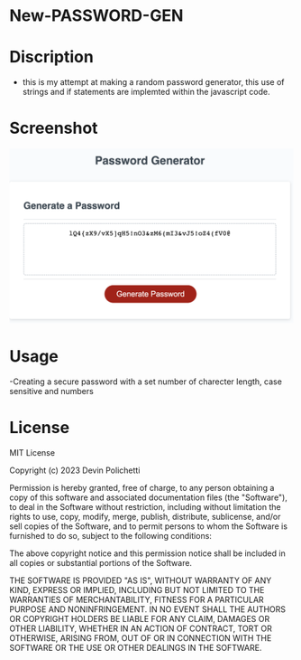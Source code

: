 # New-PASSWORD-GEN

# Discription

- this is my attempt at making a random password generator, this use of strings and if statements are implemted within the javascript code.

# Screenshot

![alt text](./img/Screen%20Shot%202023-02-09%20at%2010.25.34%20AM.png "homepage")

# Usage

-Creating a secure password with a set number of charecter length, case sensitive and numbers

# License

MIT License

Copyright (c) 2023 Devin Polichetti

Permission is hereby granted, free of charge, to any person obtaining a copy of this software and associated documentation files (the "Software"), to deal in the Software without restriction, including without limitation the rights to use, copy, modify, merge, publish, distribute, sublicense, and/or sell copies of the Software, and to permit persons to whom the Software is furnished to do so, subject to the following conditions:

The above copyright notice and this permission notice shall be included in all copies or substantial portions of the Software.

THE SOFTWARE IS PROVIDED "AS IS", WITHOUT WARRANTY OF ANY KIND, EXPRESS OR IMPLIED, INCLUDING BUT NOT LIMITED TO THE WARRANTIES OF MERCHANTABILITY, FITNESS FOR A PARTICULAR PURPOSE AND NONINFRINGEMENT. IN NO EVENT SHALL THE AUTHORS OR COPYRIGHT HOLDERS BE LIABLE FOR ANY CLAIM, DAMAGES OR OTHER LIABILITY, WHETHER IN AN ACTION OF CONTRACT, TORT OR OTHERWISE, ARISING FROM, OUT OF OR IN CONNECTION WITH THE SOFTWARE OR THE USE OR OTHER DEALINGS IN THE SOFTWARE.

